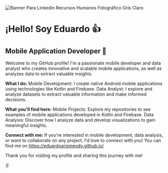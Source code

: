 
![Banner Para Linkedin Recursos Humanos Fotográfico Gris Claro](https://github.com/user-attachments/assets/59cb887f-a15c-44d8-8865-69f2b21b5a03)

# ¡Hello! Soy Eduardo 👍

## **Mobile Application Developer** 📲

Welcome to my GitHub profile! I'm a passionate mobile developer and data analyst who creates innovative and scalable mobile applications, as well as analyzes data to extract valuable insights.

**What I do:**
Mobile Development: I create native Android mobile applications using technologies like Kotlin and Firebase.
Data Analyst: I explore and analyze datasets to extract valuable information and make informed decisions.

**What you'll find here:**
Mobile Projects: Explore my repositories to see examples of mobile applications developed in Kotlin and Firebase.
Data Analysis: Discover how I analyze data and develop visualizations to gain meaningful insights.

**Connect with me:**
If you're interested in mobile development, data analysis, or want to collaborate on any project, I'd love to connect with you! You can find me on https://eduardoarismendy.github.io/

Thank you for visiting my profile and sharing this journey with me!

✌️
